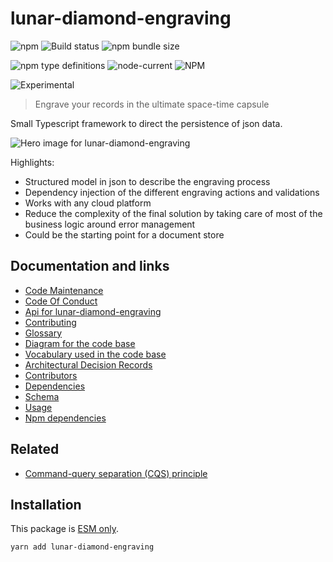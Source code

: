 # lunar-diamond-engraving

![npm](https://img.shields.io/npm/v/lunar-diamond-engraving) ![Build
status](https://github.com/flarebyte/lunar-diamond-engraving/actions/workflows/main.yml/badge.svg)
![npm bundle
size](https://img.shields.io/bundlephobia/min/lunar-diamond-engraving)

![npm type
definitions](https://img.shields.io/npm/types/lunar-diamond-engraving)
![node-current](https://img.shields.io/node/v/lunar-diamond-engraving)
![NPM](https://img.shields.io/npm/l/lunar-diamond-engraving)

![Experimental](https://img.shields.io/badge/status-experimental-blue)

> Engrave your records in the ultimate space-time capsule

Small Typescript framework to direct the persistence of json data.

![Hero image for
lunar-diamond-engraving](lunar-diamond-engraving-hero-512.jpeg)

Highlights:

-   Structured model in json to describe the engraving process
-   Dependency injection of the different engraving actions and validations
-   Works with any cloud platform
-   Reduce the complexity of the final solution by taking care of most of
    the business logic around error management
-   Could be the starting point for a document store

## Documentation and links

-   [Code Maintenance](MAINTENANCE.md)
-   [Code Of Conduct](CODE_OF_CONDUCT.md)
-   [Api for lunar-diamond-engraving](API.md)
-   [Contributing](CONTRIBUTING.md)
-   [Glossary](GLOSSARY.md)
-   [Diagram for the code base](INTERNAL.md)
-   [Vocabulary used in the code base](CODE_VOCABULARY.md)
-   [Architectural Decision Records](DECISIONS.md)
-   [Contributors](https://github.com/flarebyte/lunar-diamond-engraving/graphs/contributors)
-   [Dependencies](https://github.com/flarebyte/lunar-diamond-engraving/network/dependencies)
-   [Schema](SCHEMA.md)
-   [Usage](USAGE.md)
-   [Npm dependencies](DEPENDENCIES.md)

## Related

-   [Command-query separation (CQS) principle
    ](https://en.wikipedia.org/wiki/Command%E2%80%93query_separation)

## Installation

This package is [ESM
only](https://blog.sindresorhus.com/get-ready-for-esm-aa53530b3f77).

```bash
yarn add lunar-diamond-engraving
```
